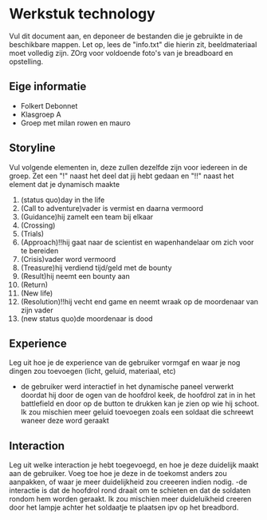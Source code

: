 # Werkstuk technology

Vul dit document aan, en deponeer de bestanden die je gebruikte in de beschikbare mappen. Let op, lees de "info.txt" die hierin zit, beeldmateriaal moet volledig zijn. ZOrg voor voldoende foto's van je breadboard en opstelling.


## Eige informatie

- Folkert Debonnet
- Klasgroep A
- Groep met milan rowen en mauro


## Storyline 

Vul volgende elementen in, deze zullen dezelfde zijn voor iedereen in de groep. Zet een "!" naast het deel dat jij hebt gedaan en "!!" naast het element dat je dynamisch maakte

1. (status quo)day in the life
2. (Call to adventure)vader is vermist en daarna vermoord
3. (Guidance)hij zamelt een team bij elkaar
4. (Crossing)
5. (Trials)
6. (Approach)!!hij gaat naar de scientist en wapenhandelaar om zich voor te bereiden
7. (Crisis)vader word vermoord
8. (Treasure)hij verdiend tijd/geld met de bounty 
9. (Result)hij neemt een bounty aan 
10. (Return)
11. (New life)
12. (Resolution)!!hij vecht end game en neemt wraak op de moordenaar van zijn vader
13. (new status quo)de moordenaar is dood

## Experience

Leg uit hoe je de experience van de gebruiker vormgaf en waar je nog dingen zou toevoegen (licht, geluid, materiaal, etc)
- de gebruiker werd interactief in het dynamische paneel verwerkt doordat hij door de ogen van de hoofdrol keek, de hoofdrol zat in in het battlefield en door op de button te drukken kan je zien op wie hij schoot. Ik zou mischien meer geluid toevoegen zoals een soldaat die schreewt waneer deze word geraakt 
## Interaction

Leg uit welke interaction je hebt toegevoegd, en hoe je deze duidelijk maakt aan de gebruiker. Voeg toe hoe je deze in de toekomst anders zou aanpakken, of waar je meer duidelijkheid zou creeeren indien nodig.
-de interactie is dat de hoofdrol rond draait om te schieten en dat de soldaten rondom hem worden geraakt. Ik zou mischien meer duideluikheid creeren door het lampje achter het soldaatje te plaatsen ipv op het breadbord. 



